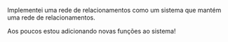Implementei uma rede de relacionamentos como um sistema que mantém uma rede de relacionamentos.

Aos poucos estou adicionando novas funções ao sistema!

